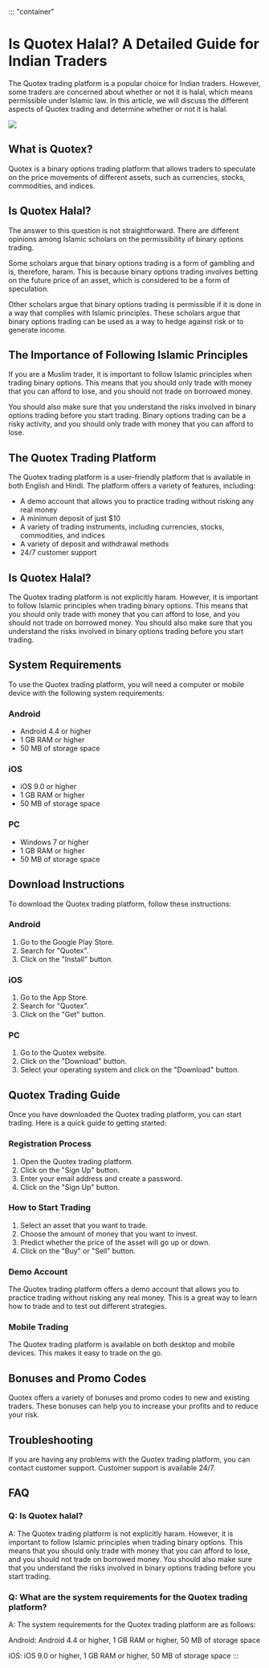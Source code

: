 ::: \"container\"
# Is Quotex Halal? A Detailed Guide for Indian Traders

The Quotex trading platform is a popular choice for Indian traders.
However, some traders are concerned about whether or not it is halal,
which means permissible under Islamic law. In this article, we will
discuss the different aspects of Quotex trading and determine whether or
not it is halal.

[![](https://static.quotex.io/files/4_en/300_250.jpg)](https://traff.sbs/brokerqxlid)

## What is Quotex?

Quotex is a binary options trading platform that allows traders to
speculate on the price movements of different assets, such as
currencies, stocks, commodities, and indices.

## Is Quotex Halal?

The answer to this question is not straightforward. There are different
opinions among Islamic scholars on the permissibility of binary options
trading.

Some scholars argue that binary options trading is a form of gambling
and is, therefore, haram. This is because binary options trading
involves betting on the future price of an asset, which is considered to
be a form of speculation.

Other scholars argue that binary options trading is permissible if it is
done in a way that complies with Islamic principles. These scholars
argue that binary options trading can be used as a way to hedge against
risk or to generate income.

## The Importance of Following Islamic Principles

If you are a Muslim trader, it is important to follow Islamic principles
when trading binary options. This means that you should only trade with
money that you can afford to lose, and you should not trade on borrowed
money.

You should also make sure that you understand the risks involved in
binary options trading before you start trading. Binary options trading
can be a risky activity, and you should only trade with money that you
can afford to lose.

## The Quotex Trading Platform

The Quotex trading platform is a user-friendly platform that is
available in both English and Hindi. The platform offers a variety of
features, including:

-   A demo account that allows you to practice trading without risking
    any real money
-   A minimum deposit of just \$10
-   A variety of trading instruments, including currencies, stocks,
    commodities, and indices
-   A variety of deposit and withdrawal methods
-   24/7 customer support

## Is Quotex Halal?

The Quotex trading platform is not explicitly haram. However, it is
important to follow Islamic principles when trading binary options. This
means that you should only trade with money that you can afford to lose,
and you should not trade on borrowed money. You should also make sure
that you understand the risks involved in binary options trading before
you start trading.

## System Requirements

To use the Quotex trading platform, you will need a computer or mobile
device with the following system requirements:

### Android

-   Android 4.4 or higher
-   1 GB RAM or higher
-   50 MB of storage space

### iOS

-   iOS 9.0 or higher
-   1 GB RAM or higher
-   50 MB of storage space

### PC

-   Windows 7 or higher
-   1 GB RAM or higher
-   50 MB of storage space

## Download Instructions

To download the Quotex trading platform, follow these instructions:

### Android

1.  Go to the Google Play Store.
2.  Search for "Quotex".
3.  Click on the "Install" button.

### iOS

1.  Go to the App Store.
2.  Search for "Quotex".
3.  Click on the "Get" button.

### PC

1.  Go to the Quotex website.
2.  Click on the "Download" button.
3.  Select your operating system and click on the "Download"
    button.

## Quotex Trading Guide

Once you have downloaded the Quotex trading platform, you can start
trading. Here is a quick guide to getting started:

### Registration Process

1.  Open the Quotex trading platform.
2.  Click on the "Sign Up" button.
3.  Enter your email address and create a password.
4.  Click on the "Sign Up" button.

### How to Start Trading

1.  Select an asset that you want to trade.
2.  Choose the amount of money that you want to invest.
3.  Predict whether the price of the asset will go up or down.
4.  Click on the "Buy" or "Sell" button.

### Demo Account

The Quotex trading platform offers a demo account that allows you to
practice trading without risking any real money. This is a great way to
learn how to trade and to test out different strategies.

### Mobile Trading

The Quotex trading platform is available on both desktop and mobile
devices. This makes it easy to trade on the go.

## Bonuses and Promo Codes

Quotex offers a variety of bonuses and promo codes to new and existing
traders. These bonuses can help you to increase your profits and to
reduce your risk.

## Troubleshooting

If you are having any problems with the Quotex trading platform, you can
contact customer support. Customer support is available 24/7.

## FAQ

### Q: Is Quotex halal?

A: The Quotex trading platform is not explicitly haram. However, it is
important to follow Islamic principles when trading binary options. This
means that you should only trade with money that you can afford to lose,
and you should not trade on borrowed money. You should also make sure
that you understand the risks involved in binary options trading before
you start trading.

### Q: What are the system requirements for the Quotex trading platform?

A: The system requirements for the Quotex trading platform are as
follows:

Android: Android 4.4 or higher, 1 GB RAM or higher, 50 MB of storage
space

iOS: iOS 9.0 or higher, 1 GB RAM or higher, 50 MB of storage space
:::

